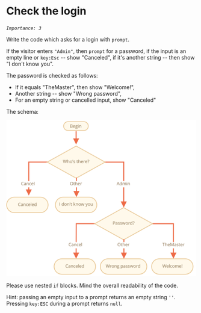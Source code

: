 # Check the login
_`Importance: 3`_

Write the code which asks for a login with `prompt`.

If the visitor enters `"Admin"`, then `prompt` for a password, if the input is an empty line or `key:Esc` -- show "Canceled", if it's another string -- then show "I don't know you".

The password is checked as follows:

- If it equals "TheMaster", then show "Welcome!",
- Another string -- show "Wrong password",
- For an empty string or cancelled input, show "Canceled"

The schema:

![](ifelse_task.svg)

Please use nested `if` blocks. Mind the overall readability of the code.

Hint:  passing an empty input to a prompt returns an empty string `''`. Pressing `key:ESC` during a prompt returns `null`.


